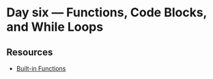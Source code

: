 # Day six ― Functions, Code Blocks, and While Loops
## Resources
- [Built-in Functions](https://docs.python.org/3/library/functions.html)